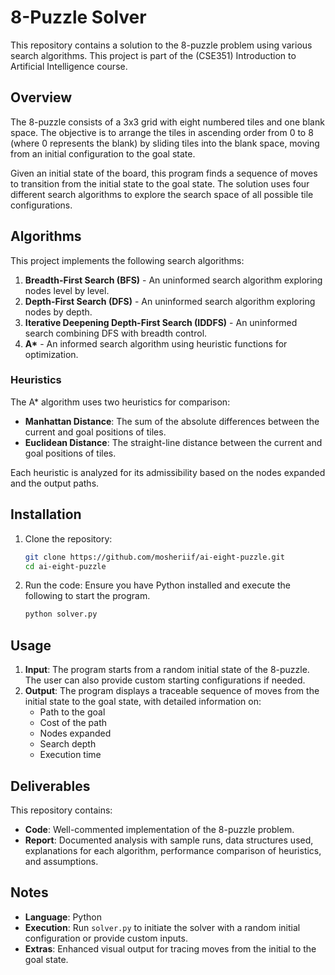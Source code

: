 
# 8-Puzzle Solver

This repository contains a solution to the 8-puzzle problem using various search algorithms. This project is part of the (CSE351) Introduction to Artificial Intelligence course.

## Overview

The 8-puzzle consists of a 3x3 grid with eight numbered tiles and one blank space. The objective is to arrange the tiles in ascending order from 0 to 8 (where 0 represents the blank) by sliding tiles into the blank space, moving from an initial configuration to the goal state.

Given an initial state of the board, this program finds a sequence of moves to transition from the initial state to the goal state. The solution uses four different search algorithms to explore the search space of all possible tile configurations.

## Algorithms

This project implements the following search algorithms:

1. **Breadth-First Search (BFS)** - An uninformed search algorithm exploring nodes level by level.
2. **Depth-First Search (DFS)** - An uninformed search algorithm exploring nodes by depth.
3. **Iterative Deepening Depth-First Search (IDDFS)** - An uninformed search combining DFS with breadth control.
4. **A\*** - An informed search algorithm using heuristic functions for optimization.

### Heuristics

The A\* algorithm uses two heuristics for comparison:
- **Manhattan Distance**: The sum of the absolute differences between the current and goal positions of tiles.
- **Euclidean Distance**: The straight-line distance between the current and goal positions of tiles.

Each heuristic is analyzed for its admissibility based on the nodes expanded and the output paths.

## Installation

1. Clone the repository:
   ```bash
   git clone https://github.com/mosheriif/ai-eight-puzzle.git
   cd ai-eight-puzzle
   ```

2. Run the code:
   Ensure you have Python installed and execute the following to start the program.
   ```bash
   python solver.py
   ```

## Usage

1. **Input**: The program starts from a random initial state of the 8-puzzle. The user can also provide custom starting configurations if needed.
2. **Output**: The program displays a traceable sequence of moves from the initial state to the goal state, with detailed information on:
   - Path to the goal
   - Cost of the path
   - Nodes expanded
   - Search depth
   - Execution time

## Deliverables

This repository contains:

- **Code**: Well-commented implementation of the 8-puzzle problem.
- **Report**: Documented analysis with sample runs, data structures used, explanations for each algorithm, performance comparison of heuristics, and assumptions.

## Notes

- **Language**: Python
- **Execution**: Run `solver.py` to initiate the solver with a random initial configuration or provide custom inputs.
- **Extras**: Enhanced visual output for tracing moves from the initial to the goal state.
